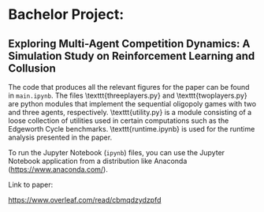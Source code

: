 # Bachelor Project:
## Exploring Multi-Agent Competition Dynamics: A Simulation Study on Reinforcement Learning and Collusion

The code that produces all the relevant figures for the paper can be found in $\texttt{main.ipynb}$. The files \texttt{threeplayers.py} and \texttt{twoplayers.py} are python modules that implement the sequential oligopoly games with two and three agents, respectively. \texttt{utility.py} is a module consisting of a loose collection of utilities used in certain computations such as the Edgeworth Cycle benchmarks. \texttt{runtime.ipynb} is used for the runtime analysis presented in the paper. 

To run the Jupyter Notebook ($\texttt{ipynb}$) files, you can use the Jupyter Notebook application from a distribution like Anaconda (https://www.anaconda.com/).

Link to paper:

https://www.overleaf.com/read/cbmqdzydzpfd

